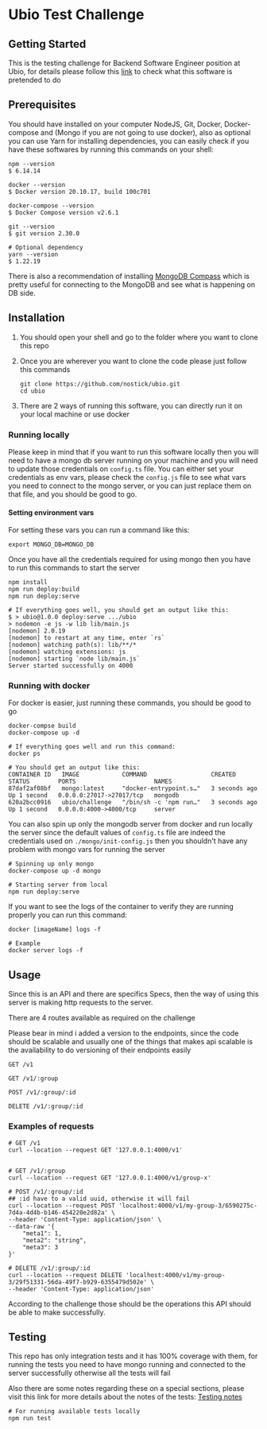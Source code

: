 # Ubio Test Challenge

## Getting Started

This is the testing challenge for Backend Software Engineer position at Ubio, for details please follow this
[link](https://github.com/ubio/technical-challenges/tree/main/backend) to check what this software is
pretended to do

## Prerequisites

You should have installed on your computer NodeJS, Git, Docker, Docker-compose and
(Mongo if you are not going to use docker), also as optional you can use Yarn 
for installing dependencies, you can easily check if you have these softwares 
by running this commands on your shell:

```shell
npm --version
$ 6.14.14

docker --version
$ Docker version 20.10.17, build 100c701

docker-compose --version
$ Docker Compose version v2.6.1

git --version
$ git version 2.30.0

# Optional dependency
yarn --version
$ 1.22.19
```

There is also a recommendation of installing [MongoDB Compass](https://www.mongodb.com/try/download/compass)
which is pretty useful for connecting to the MongoDB and see what is happening on DB side.

## Installation

1. You should open your shell and go to the folder where you want to clone this repo

2. Once you are wherever you want to clone the code please just follow this commands
    ```shell
    git clone https://github.com/nostick/ubio.git
    cd ubio
    ```
3. There are 2 ways of running this software, you can directly run it on your local machine or use docker

### Running locally

Please keep in mind that if you want to run this software locally then you will need to have a 
mongo db server running on your machine and you will need to update those credentials on `config.ts` file.
You can either set your credentials as env vars, please check the `config.js` file to see what vars you 
need to connect to the mongo server, or you can just replace them on that file, and you should be good to go.

#### Setting environment vars

For setting these vars you can run a command like this:
```shell
export MONGO_DB=MONGO_DB
```

Once you have all the credentials required for using mongo then you have to run this commands
to start the server
```shell
npm install
npm run deploy:build
npm run deploy:serve

# If everything goes well, you should get an output like this:
$ > ubio@1.0.0 deploy:serve .../ubio
> nodemon -e js -w lib lib/main.js
[nodemon] 2.0.19
[nodemon] to restart at any time, enter `rs`
[nodemon] watching path(s): lib/**/*
[nodemon] watching extensions: js
[nodemon] starting `node lib/main.js`
Server started successfully on 4000
```

### Running with docker

For docker is easier, just running these commands, you should be good to go
```shell
docker-compse build
docker-compose up -d

# If everything goes well and run this command:
docker ps

# You should get an output like this:
CONTAINER ID   IMAGE            COMMAND                  CREATED         STATUS        PORTS                      NAMES
87daf2af08bf   mongo:latest     "docker-entrypoint.s…"   3 seconds ago   Up 1 second   0.0.0.0:27017->27017/tcp   mongodb
620a2bcc0916   ubio/challenge   "/bin/sh -c 'npm run…"   3 seconds ago   Up 1 second   0.0.0.0:4000->4000/tcp     server
```

You can also spin up only the mongodb server from docker and run locally the server
since the default values of `config.ts` file are indeed the credentials used on `./mongo/init-config.js`
then you shouldn't have any problem with mongo vars for running the server
```shell
# Spinning up only mongo
docker-compose up -d mongo

# Starting server from local
npm run deploy:serve
```

If you want to see the logs of the container to verify they are running properly
you can run this command:
```shell
docker [imageName] logs -f

# Example
docker server logs -f
```


## Usage

Since this is an API and there are specifics Specs, then the way of using this
server is making http requests to the server.

There are 4 routes available as required on the challenge

Please bear in mind i added a version to the endpoints, since the code should be scalable
and usually one of the things that makes api scalable is the availability to do versioning
of their endpoints easily 

`GET /v1`

`GET /v1/:group`

`POST /v1/:group/:id`

`DELETE /v1/:group/:id`

### Examples of requests

```shell
# GET /v1
curl --location --request GET '127.0.0.1:4000/v1'


# GET /v1/:group
curl --location --request GET '127.0.0.1:4000/v1/group-x'

# POST /v1/:group/:id
## :id have to a valid uuid, otherwise it will fail
curl --location --request POST 'localhost:4000/v1/my-group-3/6590275c-7d4a-4d4b-b146-454220e2d82a' \
--header 'Content-Type: application/json' \
--data-raw '{
    "meta1": 1,
    "meta2": "string",
    "meta3": 3
}'

# DELETE /v1/:group/:id
curl --location --request DELETE 'localhost:4000/v1/my-group-3/29f51331-56da-49f7-b929-6355479d502e' \
--header 'Content-Type: application/json' 
```

According to the challenge those should be the operations this API should be able
to make successfully.


## Testing

This repo has only integration tests and it has 100% coverage with them,
for running the tests you need to have mongo running and connected to the server
successfully otherwise all the tests will fail

Also there are some notes regarding these on a special sections, please visit this link
for more details about the notes of the tests: 
[Testing notes](https://github.com/nostick/ubio/blob/main/src/tests/README.md)

```shell
# For running available tests locally
npm run test
```
